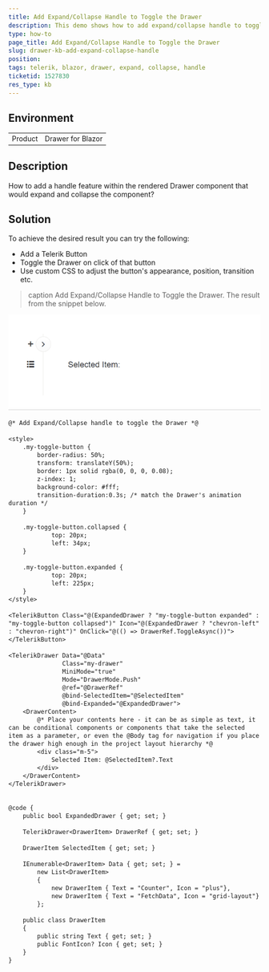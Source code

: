 ```yaml
---
title: Add Expand/Collapse Handle to Toggle the Drawer
description: This demo shows how to add expand/collapse handle to toggle the Telerik Blazor Drawer.
type: how-to
page_title: Add Expand/Collapse Handle to Toggle the Drawer
slug: drawer-kb-add-expand-collapse-handle
position: 
tags: telerik, blazor, drawer, expand, collapse, handle
ticketid: 1527830
res_type: kb
---
```


## Environment
<table>
	<tbody>
		<tr>
			<td>Product</td>
			<td>Drawer for Blazor</td>
		</tr>
	</tbody>
</table>


## Description

How to add a handle feature within the rendered Drawer component that would expand and collapse the component?

## Solution

To achieve the desired result you can try the following:

* Add a Telerik Button
* Toggle the Drawer on click of that button
* Use custom CSS to adjust the button's appearance, position, transition etc.

>caption Add Expand/Collapse Handle to Toggle the Drawer. The result from the snippet below.

![Add Expand/Collapse Handle](images/drawer-expand-collapse-handle-example.gif)



````CSHTML
@* Add Expand/Collapse handle to toggle the Drawer *@

<style>
    .my-toggle-button {
        border-radius: 50%;
        transform: translateY(50%);
        border: 1px solid rgba(0, 0, 0, 0.08);
        z-index: 1;
        background-color: #fff;
        transition-duration:0.3s; /* match the Drawer's animation duration */
    }
    
    .my-toggle-button.collapsed {
            top: 20px;
            left: 34px;
    }
    
    .my-toggle-button.expanded {
            top: 20px;
            left: 225px;
    }
</style>

<TelerikButton Class="@(ExpandedDrawer ? "my-toggle-button expanded" : "my-toggle-button collapsed")" Icon="@(ExpandedDrawer ? "chevron-left" : "chevron-right")" OnClick="@(() => DrawerRef.ToggleAsync())"></TelerikButton>

<TelerikDrawer Data="@Data"
               Class="my-drawer"
               MiniMode="true"
               Mode="DrawerMode.Push"
               @ref="@DrawerRef"
               @bind-SelectedItem="@SelectedItem"
               @bind-Expanded="@ExpandedDrawer">
    <DrawerContent>
        @* Place your contents here - it can be as simple as text, it can be conditional components or components that take the selected item as a parameter, or even the @Body tag for navigation if you place the drawer high enough in the project layout hierarchy *@
        <div class="m-5">
            Selected Item: @SelectedItem?.Text
        </div>
    </DrawerContent>
</TelerikDrawer>


@code {
    public bool ExpandedDrawer { get; set; }

    TelerikDrawer<DrawerItem> DrawerRef { get; set; }

    DrawerItem SelectedItem { get; set; }
    
    IEnumerable<DrawerItem> Data { get; set; } =
        new List<DrawerItem>
        {
            new DrawerItem { Text = "Counter", Icon = "plus"},
            new DrawerItem { Text = "FetchData", Icon = "grid-layout"}
        };

    public class DrawerItem
    {
        public string Text { get; set; }
        public FontIcon? Icon { get; set; }
    }
}
````
